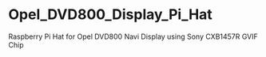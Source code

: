 # Opel_DVD800_Display_Pi_Hat
Raspberry Pi Hat for Opel DVD800 Navi Display using Sony CXB1457R GVIF Chip
